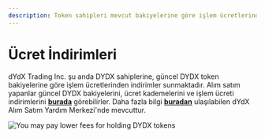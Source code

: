 ```yaml
---
description: Token sahipleri mevcut bakiyelerine göre işlem ücretlerinden indirim alır
---
```


# Ücret İndirimleri

dYdX Trading Inc. şu anda DYDX sahiplerine, güncel DYDX token bakiyelerine göre işlem ücretlerinden indirimler sunmaktadır. Alım satım yapanlar güncel DYDX bakiyelerini, ücret kademelerini ve işlem ücreti indirimlerini [**burada**](https://trade.dydx.exchange/portfolio/fees) görebilirler. Daha fazla bilgi [**buradan**](https://help.dydx.exchange/en/articles/4798040-perpetual-trade-fees) ulaşılabilen dYdX Alım Satım Yardım Merkezi'nde mevcuttur.

![You may pay lower fees for holding DYDX tokens](<.. /.gitbook/assets/image (89).png>)
